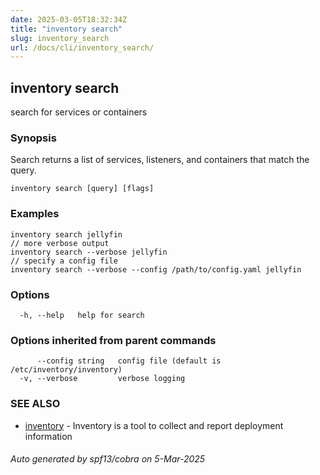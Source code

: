 ```yaml
---
date: 2025-03-05T18:32:34Z
title: "inventory search"
slug: inventory_search
url: /docs/cli/inventory_search/
---
```

## inventory search

search for services or containers

### Synopsis

Search returns a list of services, listeners, and containers that match the query.

```
inventory search [query] [flags]
```

### Examples

```
inventory search jellyfin
// more verbose output
inventory search --verbose jellyfin
// specify a config file
inventory search --verbose --config /path/to/config.yaml jellyfin
```

### Options

```
  -h, --help   help for search
```

### Options inherited from parent commands

```
      --config string   config file (default is /etc/inventory/inventory)
  -v, --verbose         verbose logging
```

### SEE ALSO

* [inventory](/docs/cli/inventory/)	 - Inventory is a tool to collect and report deployment information

###### Auto generated by spf13/cobra on 5-Mar-2025
